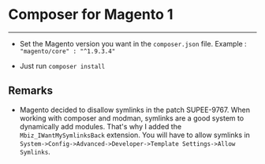 # Composer for Magento 1
----------------------

* Set the Magento version you want in the `composer.json` file.
Example : `"magento/core" : "^1.9.3.4"`

* Just run `composer install`


## Remarks
* Magento decided to disallow symlinks in the patch SUPEE-9767. When working with composer and modman, symlinks are a good system to dynamically add modules.
That's why I added the `Mbiz_IWantMySymlinksBack` extension. You will have to allow symlinks in `System->Config->Advanced->Developer->Template Settings->Allow Symlinks`.